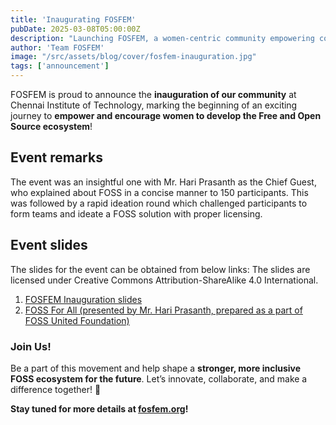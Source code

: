 ```yaml
---
title: 'Inaugurating FOSFEM'
pubDate: 2025-03-08T05:00:00Z
description: "Launching FOSFEM, a women-centric community empowering contributions to the Free and Open Source ecosystem."
author: 'Team FOSFEM'
image: "/src/assets/blog/cover/fosfem-inauguration.jpg"
tags: ['announcement']
---
```


FOSFEM is proud to announce the **inauguration of our community** at Chennai Institute of Technology, marking the beginning of an exciting journey to **empower and encourage women to develop the Free and Open Source ecosystem**!  

## Event remarks

The event was an insightful one with Mr. Hari Prasanth as the Chief Guest, who explained about FOSS in a concise manner to 150 participants. This was followed by a rapid ideation round which challenged participants to form teams and ideate a FOSS solution with proper licensing.

## Event slides

The slides for the event can be obtained from below links: The slides are licensed under Creative Commons Attribution-ShareAlike 4.0 International.

1. [FOSFEM Inauguration slides](/slides/20250308--fosfem-inauguration.pdf)
2. [FOSS For All (presented by Mr. Hari Prasanth, prepared as a part of FOSS United Foundation)](/slides/20250308--foss-united--foss-for-all.pdf)


### **Join Us!**  

Be a part of this movement and help shape a **stronger, more inclusive FOSS ecosystem for the future**. Let’s innovate, collaborate, and make a difference together! 💜 

**Stay tuned for more details at [fosfem.org](https://fosfem.org)!**